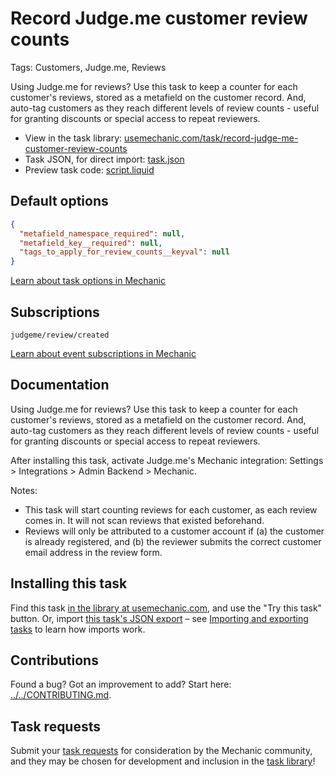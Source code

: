 # Record Judge.me customer review counts

Tags: Customers, Judge.me, Reviews

Using Judge.me for reviews? Use this task to keep a counter for each customer's reviews, stored as a metafield on the customer record. And, auto-tag customers as they reach different levels of review counts - useful for granting discounts or special access to repeat reviewers.

* View in the task library: [usemechanic.com/task/record-judge-me-customer-review-counts](https://usemechanic.com/task/record-judge-me-customer-review-counts)
* Task JSON, for direct import: [task.json](../../tasks/record-judge-me-customer-review-counts.json)
* Preview task code: [script.liquid](./script.liquid)

## Default options

```json
{
  "metafield_namespace_required": null,
  "metafield_key__required": null,
  "tags_to_apply_for_review_counts__keyval": null
}
```

[Learn about task options in Mechanic](https://docs.usemechanic.com/article/471-task-options)

## Subscriptions

```liquid
judgeme/review/created
```

[Learn about event subscriptions in Mechanic](https://docs.usemechanic.com/article/408-subscriptions)

## Documentation

Using Judge.me for reviews? Use this task to keep a counter for each customer's reviews, stored as a metafield on the customer record. And, auto-tag customers as they reach different levels of review counts - useful for granting discounts or special access to repeat reviewers.

After installing this task, activate Judge.me's Mechanic integration: Settings > Integrations > Admin Backend > Mechanic.

Notes:

* This task will start counting reviews for each customer, as each review comes in. It will not scan reviews that existed beforehand.
* Reviews will only be attributed to a customer account if (a) the customer is already registered, and (b) the reviewer submits the correct customer email address in the review form.

## Installing this task

Find this task [in the library at usemechanic.com](https://usemechanic.com/task/record-judge-me-customer-review-counts), and use the "Try this task" button. Or, import [this task's JSON export](../../tasks/record-judge-me-customer-review-counts.json) – see [Importing and exporting tasks](https://docs.usemechanic.com/article/505-importing-and-exporting-tasks) to learn how imports work.

## Contributions

Found a bug? Got an improvement to add? Start here: [../../CONTRIBUTING.md](../../CONTRIBUTING.md).

## Task requests

Submit your [task requests](https://mechanic.canny.io/task-requests) for consideration by the Mechanic community, and they may be chosen for development and inclusion in the [task library](https://tasks.mechanic.dev/)!
